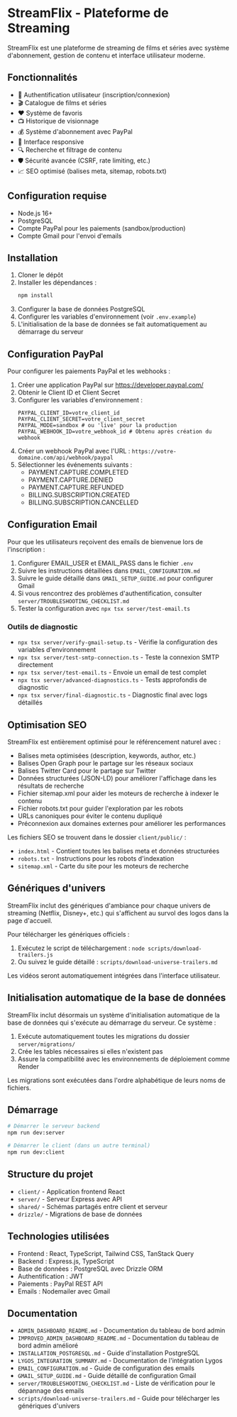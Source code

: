 # StreamFlix - Plateforme de Streaming

StreamFlix est une plateforme de streaming de films et séries avec système d'abonnement, gestion de contenu et interface utilisateur moderne.

## Fonctionnalités

- 🔐 Authentification utilisateur (inscription/connexion)
- 🎬 Catalogue de films et séries
- ❤️ Système de favoris
- 📺 Historique de visionnage
- 💰 Système d'abonnement avec PayPal
- 📱 Interface responsive
- 🔍 Recherche et filtrage de contenu
- 🛡️ Sécurité avancée (CSRF, rate limiting, etc.)
- 📈 SEO optimisé (balises meta, sitemap, robots.txt)

## Configuration requise

- Node.js 16+
- PostgreSQL
- Compte PayPal pour les paiements (sandbox/production)
- Compte Gmail pour l'envoi d'emails

## Installation

1. Cloner le dépôt
2. Installer les dépendances :
   ```bash
   npm install
   ```
3. Configurer la base de données PostgreSQL
4. Configurer les variables d'environnement (voir `.env.example`)
5. L'initialisation de la base de données se fait automatiquement au démarrage du serveur

## Configuration PayPal

Pour configurer les paiements PayPal et les webhooks :

1. Créer une application PayPal sur https://developer.paypal.com/
2. Obtenir le Client ID et Client Secret
3. Configurer les variables d'environnement :
   ```
   PAYPAL_CLIENT_ID=votre_client_id
   PAYPAL_CLIENT_SECRET=votre_client_secret
   PAYPAL_MODE=sandbox # ou 'live' pour la production
   PAYPAL_WEBHOOK_ID=votre_webhook_id # Obtenu après création du webhook
   ```
4. Créer un webhook PayPal avec l'URL : `https://votre-domaine.com/api/webhook/paypal`
5. Sélectionner les événements suivants :
   - PAYMENT.CAPTURE.COMPLETED
   - PAYMENT.CAPTURE.DENIED
   - PAYMENT.CAPTURE.REFUNDED
   - BILLING.SUBSCRIPTION.CREATED
   - BILLING.SUBSCRIPTION.CANCELLED

## Configuration Email

Pour que les utilisateurs reçoivent des emails de bienvenue lors de l'inscription :

1. Configurer EMAIL_USER et EMAIL_PASS dans le fichier `.env`
2. Suivre les instructions détaillées dans `EMAIL_CONFIGURATION.md`
3. Suivre le guide détaillé dans `GMAIL_SETUP_GUIDE.md` pour configurer Gmail
4. Si vous rencontrez des problèmes d'authentification, consulter `server/TROUBLESHOOTING_CHECKLIST.md`
5. Tester la configuration avec `npx tsx server/test-email.ts`

### Outils de diagnostic

- `npx tsx server/verify-gmail-setup.ts` - Vérifie la configuration des variables d'environnement
- `npx tsx server/test-smtp-connection.ts` - Teste la connexion SMTP directement
- `npx tsx server/test-email.ts` - Envoie un email de test complet
- `npx tsx server/advanced-diagnostics.ts` - Tests approfondis de diagnostic
- `npx tsx server/final-diagnostic.ts` - Diagnostic final avec logs détaillés

## Optimisation SEO

StreamFlix est entièrement optimisé pour le référencement naturel avec :

- Balises meta optimisées (description, keywords, author, etc.)
- Balises Open Graph pour le partage sur les réseaux sociaux
- Balises Twitter Card pour le partage sur Twitter
- Données structurées (JSON-LD) pour améliorer l'affichage dans les résultats de recherche
- Fichier sitemap.xml pour aider les moteurs de recherche à indexer le contenu
- Fichier robots.txt pour guider l'exploration par les robots
- URLs canoniques pour éviter le contenu dupliqué
- Préconnexion aux domaines externes pour améliorer les performances

Les fichiers SEO se trouvent dans le dossier `client/public/` :
- `index.html` - Contient toutes les balises meta et données structurées
- `robots.txt` - Instructions pour les robots d'indexation
- `sitemap.xml` - Carte du site pour les moteurs de recherche

## Génériques d'univers

StreamFlix inclut des génériques d'ambiance pour chaque univers de streaming (Netflix, Disney+, etc.) qui s'affichent au survol des logos dans la page d'accueil.

Pour télécharger les génériques officiels :

1. Exécutez le script de téléchargement : `node scripts/download-trailers.js`
2. Ou suivez le guide détaillé : `scripts/download-universe-trailers.md`

Les vidéos seront automatiquement intégrées dans l'interface utilisateur.

## Initialisation automatique de la base de données

StreamFlix inclut désormais un système d'initialisation automatique de la base de données qui s'exécute au démarrage du serveur. Ce système :

1. Exécute automatiquement toutes les migrations du dossier `server/migrations/`
2. Crée les tables nécessaires si elles n'existent pas
3. Assure la compatibilité avec les environnements de déploiement comme Render

Les migrations sont exécutées dans l'ordre alphabétique de leurs noms de fichiers.

## Démarrage

```bash
# Démarrer le serveur backend
npm run dev:server

# Démarrer le client (dans un autre terminal)
npm run dev:client
```

## Structure du projet

- `client/` - Application frontend React
- `server/` - Serveur Express avec API
- `shared/` - Schémas partagés entre client et serveur
- `drizzle/` - Migrations de base de données

## Technologies utilisées

- Frontend : React, TypeScript, Tailwind CSS, TanStack Query
- Backend : Express.js, TypeScript
- Base de données : PostgreSQL avec Drizzle ORM
- Authentification : JWT
- Paiements : PayPal REST API
- Emails : Nodemailer avec Gmail

## Documentation

- `ADMIN_DASHBOARD_README.md` - Documentation du tableau de bord admin
- `IMPROVED_ADMIN_DASHBOARD_README.md` - Documentation du tableau de bord admin amélioré
- `INSTALLATION_POSTGRESQL.md` - Guide d'installation PostgreSQL
- `LYGOS_INTEGRATION_SUMMARY.md` - Documentation de l'intégration Lygos
- `EMAIL_CONFIGURATION.md` - Guide de configuration des emails
- `GMAIL_SETUP_GUIDE.md` - Guide détaillé de configuration Gmail
- `server/TROUBLESHOOTING_CHECKLIST.md` - Liste de vérification pour le dépannage des emails
- `scripts/download-universe-trailers.md` - Guide pour télécharger les génériques d'univers